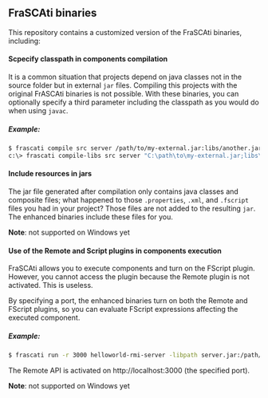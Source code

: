 ## FraSCAti binaries

This repository contains a customized version of the FraSCAti binaries, including:

#### Scpecify classpath in components compilation
It is a common situation that projects depend on java classes not in the source folder but in external `jar` files. Compiling this projects with the original FrASCAti binaries is not possible. With these binaries, you can optionally specify a third parameter including the classpath as you would do when using `javac`.

##### Example:
```bash
$ frascati compile src server /path/to/my-external.jar:libs/another.jar
c:\> frascati compile-libs src server "C:\path\to\my-external.jar;libs\another.jar"
```

#### Include resources in jars
The jar file generated after compilation only contains java classes and composite files; what happened to those `.properties`, `.xml`, and `.fscript` files you had in your project? Those files are not added to the resulting `jar`. The enhanced binaries include these files for you.

__Note__: not supported on Windows yet

#### Use of the Remote and Script plugins in components execution
FraSCAti allows you to execute components and turn on the FScript plugin. However, you cannot access the plugin because the Remote plugin is not activated. This is useless.

By specifying a port, the enhanced binaries turn on both the Remote and FScript plugins, so you can evaluate FScript expressions affecting the executed component.

##### Example:
```bash
$ frascati run -r 3000 helloworld-rmi-server -libpath server.jar:/path/to/my-external.jar:libs/another.jar
```

The Remote API is activated on http://localhost:3000 (the specified port).

__Note__: not supported on Windows yet
